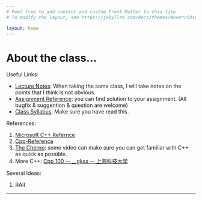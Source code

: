 ```yaml
---
# Feel free to add content and custom Front Matter to this file.
# To modify the layout, see https://jekyllrb.com/docs/themes/#overriding-theme-defaults

layout: home
---
```

<h1>About the class...</h1>

Useful Links:

- [Lecture Notes](cato.markdown): When taking the same class, I will take notes on the points that I think is not obvious.
- [Assignment Reference](aref.markdown): you can find solution to your assignment. (All bugfix & suggention & question are welcome)
- [Class Syllabus](about.markdown): Make sure you have read this.

References:

1. [Microsoft C++ Refernce](https://learn.microsoft.com/zh-cn/cpp/cpp/)
2. [Cpp-Reference](https://en.cppreference.com/w/cpp)
3. [The Cherno](https://www.bilibili.com/video/BV1gk4y1r7UH): some video can make sure you can get familiar with C++ as quick as possible.
4. More C++: [Cpp 100 -- __gkxx -- 上海科技大学](https://space.bilibili.com/1656746432/video)

Several Ideas:

1. RAII

---

